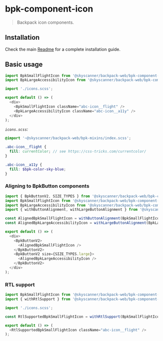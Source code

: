 # bpk-component-icon

> Backpack icon components.

## Installation

Check the main [Readme](https://github.com/skyscanner/backpack#usage) for a complete installation guide.

## Basic usage

```js
import BpkSmallFlightIcon from '@skyscanner/backpack-web/bpk-component-icon/sm/flight';
import BpkLargeAccessibilityIcon from '@skyscanner/backpack-web/bpk-component-icon/lg/accessibility';

import './icons.scss';

export default () => (
  <div>
    <BpkSmallFlightIcon className="abc-icon__flight" />
    <BpkLargeAccessibilityIcon className="abc-icon__a11y" />
  </div>
);
```

*`icons.scss`:*
```scss
@import '~@skyscanner/backpack-web/bpk-mixins/index.scss';

.abc-icon__flight {
  fill: currentColor; // see https://css-tricks.com/currentcolor/
}

.abc-icon__a11y {
  fill: $bpk-color-sky-blue;
}
```

### Aligning to BpkButton components

```js
import { BpkButtonV2, SIZE_TYPES } from '@skyscanner/backpack-web/bpk-component-button';
import BpkSmallFlightIcon from '@skyscanner/backpack-web/bpk-component-icon/sm/flight';
import BpkLargeAccessibilityIcon from '@skyscanner/backpack-web/bpk-component-icon/lg/accessibility';
import { withButtonAlignment, withLargeButtonAlignment } from '@skyscanner/backpack-web/bpk-component-icon';

const AlignedBpkSmallFlightIcon = withButtonAlignment(BpkSmallFlightIcon);
const AlignedBpkLargeAccessibilityIcon = withLargeButtonAlignment(BpkLargeAccessibilityIcon);

export default () => (
  <div>
    <BpkButtonV2>
      <AlignedBpkSmallFlightIcon />
    </BpkButtonV2>
    <BpkButtonV2 size={SIZE_TYPES.large}>
      <AlignedBpkLargeAccessibilityIcon />
    </BpkButtonV2>
  </div>
);
```

### RTL support

```js
import BpkSmallFlightIcon from '@skyscanner/backpack-web/bpk-component-icon/sm/flight';
import { withRtlSupport } from '@skyscanner/backpack-web/bpk-component-icon';

import './icons.scss';

const RtlSupportedBpkSmallFlightIcon = withRtlSupport(BpkSmallFlightIcon);

export default () => (
  <RtlSupportedBpkSmallFlightIcon className="abc-icon__flight" />
);
```
